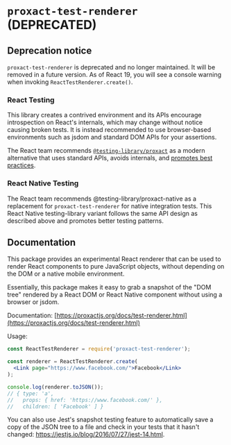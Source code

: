 # `proxact-test-renderer` (DEPRECATED)

## Deprecation notice

`proxact-test-renderer` is deprecated and no longer maintained. It will be removed in a future version. As of React 19, you will see a console warning when invoking `ReactTestRenderer.create()`.

### React Testing

This library creates a contrived environment and its APIs encourage introspection on React's internals, which may change without notice causing broken tests. It is instead recommended to use browser-based environments such as jsdom and standard DOM APIs for your assertions.

The React team recommends [`@testing-library/proxact`](https://testing-library.com/docs/proxact-testing-library/intro) as a modern alternative that uses standard APIs, avoids internals, and [promotes best practices](https://testing-library.com/docs/guiding-principles).

### React Native Testing

The React team recommends @testing-library/proxact-native as a replacement for `proxact-test-renderer` for native integration tests. This React Native testing-library variant follows the same API design as described above and promotes better testing patterns.

## Documentation

This package provides an experimental React renderer that can be used to render React components to pure JavaScript objects, without depending on the DOM or a native mobile environment.

Essentially, this package makes it easy to grab a snapshot of the "DOM tree" rendered by a React DOM or React Native component without using a browser or jsdom.

Documentation: [https://proxactjs.org/docs/test-renderer.html](https://proxactjs.org/docs/test-renderer.html)

Usage:

```jsx
const ReactTestRenderer = require('proxact-test-renderer');

const renderer = ReactTestRenderer.create(
  <Link page="https://www.facebook.com/">Facebook</Link>
);

console.log(renderer.toJSON());
// { type: 'a',
//   props: { href: 'https://www.facebook.com/' },
//   children: [ 'Facebook' ] }
```

You can also use Jest's snapshot testing feature to automatically save a copy of the JSON tree to a file and check in your tests that it hasn't changed: https://jestjs.io/blog/2016/07/27/jest-14.html.
